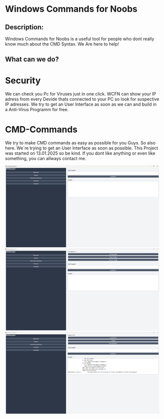 # Windows Commands for Noobs

## Description:

Windows Commands for Noobs is a useful tool for people who dont really know much about the CMD Syntax.
We Are here to help!

## What can we do?

# Security
We can check you Pc for Viruses just in one click.
WCFN can show your IP adress from every Devide thats connected to your PC so look for suspective IP adresses.
We try to get an User Interface as soon as we can and build in a Anti-Virus Programm for free.

# CMD-Commands

We try to make CMD commands as easy as possible for you Guys.
So also here. We´re trying to get an User Interface as soon as possible. 
This Project was started on 13.01.2025 so be kind.
If you dont like anything or even like something, you can allways contact me.



![Alternativtext](https://github.com/L187s/WCFN/blob/main/Images/WCNF%20image_1.png "GUI Showcase")
![Alternativtext](https://github.com/L187s/WCFN/blob/main/Images/WCNF%20image_2.png "Possible Cmd Commands")
![Alternativtext](https://github.com/L187s/WCFN/blob/main/Images/WCNF%20image_3.png "Running Command")
